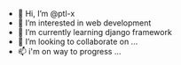- 👋 Hi, I’m @ptl-x
- 👀 I’m interested in web development
- 🌱 I’m currently learning django framework
- 💞️ I’m looking to collaborate on ...
- 📫 i'm on way to progress ...

<!---
ptl-x/ptl-x is a ✨ special ✨ repository because its `README.md` (this file) appears on your GitHub profile.
You can click the Preview link to take a look at your changes.
--->
